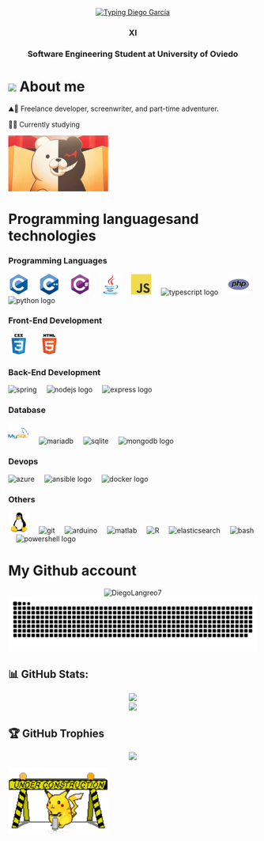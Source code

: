 <p align="center">
  <a href="https://git.io/typing-svg">
    <img src="https://readme-typing-svg.herokuapp.com?font=Inconsolata&size=48&pause=1000&color=FFFFFF&background=0d1117&center=true&vCenter=true&width=500&height=120&lines=Diego+Garc%C3%ADa"alt="Typing Diego García"/>
  </a>
</p>

<h3 align="center">Ⅺ</h3>
<h3 align="center">Software Engineering Student at University of Oviedo</h3>



# <img src="https://cdn-icons-png.flaticon.com/512/3135/3135715.png" width="30"> About me

⛰️🌊 Freelance developer, screenwriter, and part-time adventurer.

📔🔭 Currently studying

<p style="display: flex; gap: 2em" align="center">
  <img src="Multimedia/monokuma.gif" width="40%">
</p>

# Programming languages ​​and technologies

### Programming Languages
<div align="left">
  <img src="https://raw.githubusercontent.com/devicons/devicon/master/icons/c/c-original.svg" alt="c" width="42" height="42" />
  <img width="12" />
  <img src="https://raw.githubusercontent.com/devicons/devicon/master/icons/cplusplus/cplusplus-original.svg" alt="cplusplus" width="42" height="42" />
  <img width="12" />
  <img src="https://raw.githubusercontent.com/devicons/devicon/master/icons/csharp/csharp-original.svg" alt="csharp" width="42" height="42" />
  <img width="12" />
  <img src="https://raw.githubusercontent.com/devicons/devicon/master/icons/java/java-original.svg" alt="java" width="42" height="42" />
  <img width="12" />
  <img src="https://raw.githubusercontent.com/devicons/devicon/master/icons/javascript/javascript-original.svg" alt="javascript" width="42" height="42" />
  <img width="12" />
  <img src="https://cdn.jsdelivr.net/gh/devicons/devicon/icons/typescript/typescript-original.svg" height="40" alt="typescript logo"  />
  <img width="12" />
  <img src="https://raw.githubusercontent.com/devicons/devicon/master/icons/php/php-original.svg" alt="php" width="42" height="42" />
  <img width="12" />
  <img src="https://cdn.jsdelivr.net/gh/devicons/devicon/icons/python/python-original.svg" height="40" alt="python logo"  />
  <img width="12" />
</div>

### Front-End Development
<div align="left">
  <img src="https://raw.githubusercontent.com/devicons/devicon/master/icons/css3/css3-original-wordmark.svg" alt="css3" width="42" height="42" />
  <img width="12" />
  <img src="https://raw.githubusercontent.com/devicons/devicon/master/icons/html5/html5-original-wordmark.svg" alt="html5" width="42" height="42" />
</div>

### Back-End Development
<div align="left">
  <img src="https://www.vectorlogo.zone/logos/springio/springio-icon.svg" alt="spring" width="42" height="42" /> 
  <img width="12" />
  <img src="https://cdn.jsdelivr.net/gh/devicons/devicon/icons/nodejs/nodejs-original.svg" height="40" alt="nodejs logo"  />
  <img width="12" />
  <img src="https://cdn.jsdelivr.net/gh/devicons/devicon/icons/express/express-original.svg" height="40" alt="express logo"  />
</div>

### Database
<div align="left">
  <img src="https://raw.githubusercontent.com/devicons/devicon/master/icons/mysql/mysql-original-wordmark.svg" alt="mysql" width="42" height="42" />
  <img width="12" />
  <img src="https://www.vectorlogo.zone/logos/mariadb/mariadb-icon.svg" alt="mariadb" width="42" height="42" />
  <img width="12" />
  <img src="https://www.vectorlogo.zone/logos/sqlite/sqlite-icon.svg" alt="sqlite" width="42" height="42" />
  <img width="12" />
  <img src="https://cdn.jsdelivr.net/gh/devicons/devicon/icons/mongodb/mongodb-original.svg" height="40" alt="mongodb logo"  />
</div>

### Devops
<div align="left">
  <img src="https://www.vectorlogo.zone/logos/microsoft_azure/microsoft_azure-icon.svg" alt="azure" width="42" height="42" />
  <img width="12" />
  <img src="https://cdn.jsdelivr.net/gh/devicons/devicon/icons/ansible/ansible-original.svg" height="40" alt="ansible logo"  />
  <img width="12" />
  <img src="https://cdn.simpleicons.org/docker/2496ED" height="40" alt="docker logo"  />
</div>

### Others
<div align="left">
  <img src="https://raw.githubusercontent.com/devicons/devicon/master/icons/linux/linux-original.svg" alt="linux" width="42" height="42" />
  <img width="12" />
  <img src="https://www.vectorlogo.zone/logos/git-scm/git-scm-icon.svg" alt="git" width="42" height="42" />
  <img width="12" />
  <img src="https://cdn.worldvectorlogo.com/logos/arduino-1.svg" alt="arduino" width="42" height="42" />
  <img width="12" />
  <img src="https://upload.wikimedia.org/wikipedia/commons/2/21/Matlab_Logo.png" alt="matlab" width="42" height="42" />
  <img width="12" />
  <img src="https://www.r-project.org/logo/Rlogo.svg" alt="R" width="42" height="42" />
  <img width="12" />
  <img src="https://www.vectorlogo.zone/logos/elastic/elastic-icon.svg" alt="elasticsearch" width="42" height="42" />
  <img width="12" />
  <img src="https://www.vectorlogo.zone/logos/gnu_bash/gnu_bash-icon.svg" alt="bash" width="42" height="42" />
  <img width="12" />
  <img src="https://skillicons.dev/icons?i=powershell" height="40" alt="powershell logo"  />
</div>

# My Github account

<div align="center">
  <img src="https://komarev.com/ghpvc/?username=DiegoLangreo7&label=Profile%20views&color=c40000&style=flat" alt="DiegoLangreo7" />
</div>

<div align="center">
  <picture>
    <source media="(prefers-color-scheme: dark)" srcset="https://raw.githubusercontent.com/diegolangreo7/diegolangreo7/output/github-snake-dark.svg" />
    <source media="(prefers-color-scheme: light)" srcset="https://raw.githubusercontent.com/diegolangreo7/diegolangreo7/output/github-snake.svg" />
    <img alt="github-snake" src="https://raw.githubusercontent.com/diegolangreo7/diegolangreo7/output/github-snake.svg" />
  </picture>
</div>

## 📊 GitHub Stats:
<div align="center">
  <img src="https://github-readme-stats.vercel.app/api?username=DiegoLangreo7&theme=transparent&hide_border=true&include_all_commits=true&count_private=true"/>
  <br/>
  <img src="https://nirzak-streak-stats.vercel.app/?user=DiegoLangreo7&theme=transparent&hide_border=true"/>
</div>

## 🏆 GitHub Trophies
<div align="center">
  <img src="https://github-profile-trophy.vercel.app/?username=DiegoLangreo7&theme=radical&no-frame=true&no-bg=true&margin-w=4"/>
</div>



<p style="display: flex; gap: 2em" align="center">
  <img src="Multimedia/pokachu.gif" width="40%">
</p>
